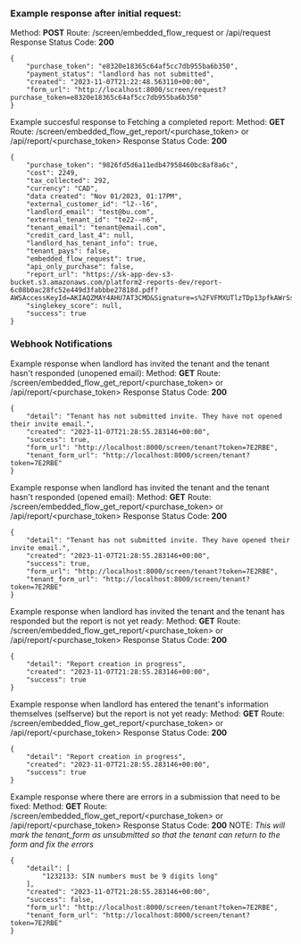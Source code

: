 ### Example response after initial request:

Method: **POST**
Route: /screen/embedded_flow_request or /api/request
Response Status Code: **200**
```  
{
    "purchase_token": "e8320e18365c64af5cc7db955ba6b350",
    "payment_status": "landlord has not submitted",
    "created": "2023-11-07T21:22:48.563110+00:00",
    "form_url": "http://localhost:8000/screen/request?purchase_token=e8320e18365c64af5cc7db955ba6b350"
}
```  


Example succesful response to Fetching a completed report:
Method: **GET**
Route: /screen/embedded_flow_get_report/<purchase_token> or /api/report/<purchase_token>
Response Status Code: **200**

```
{
    "purchase_token": "9826fd5d6a11edb47958460bc8af8a6c",
    "cost": 2249,
    "tax_collected": 292,
    "currency": "CAD",
    "data created": "Nov 01/2023, 01:17PM",
    "external_customer_id": "l2--l6",
    "landlord_email": "test@bu.com",
    "external_tenant_id": "te22--n6",
    "tenant_email": "tenant@email.com",
    "credit_card_last_4": null,
    "landlord_has_tenant_info": true,
    "tenant_pays": false,
    "embedded_flow_request": true,
    "api_only_purchase": false,
    "report_url": "https://sk-app-dev-s3-bucket.s3.amazonaws.com/platform2-reports-dev/report-6c08b0ac28fc52e449d3fabbbe27818d.pdf?AWSAccessKeyId=AKIAQZMAY4AHU7AT3CMD&Signature=s%2FVFMXUTlzTDp13pfkAWrSsENjU%3D&Expires=1699996899",
    "singlekey_score": null,
    "success": true
}
```

### Webhook Notifications


Example response when landlord has invited the tenant and the tenant hasn't responded (unopened email):
Method: **GET**
Route: /screen/embedded_flow_get_report/<purchase_token> or /api/report/<purchase_token>
Response Status Code: **200**

```
{
    "detail": "Tenant has not submitted invite. They have not opened their invite email.",
    "created": "2023-11-07T21:28:55.283146+00:00",
    "success": true,
    "form_url": "http://localhost:8000/screen/tenant?token=7E2RBE",
    "tenant_form_url": "http://localhost:8000/screen/tenant?token=7E2RBE"
}
```


Example response when landlord has invited the tenant and the tenant hasn't responded (opened email):
Method: **GET**
Route: /screen/embedded_flow_get_report/<purchase_token> or /api/report/<purchase_token>
Response Status Code: **200**

```
{
    "detail": "Tenant has not submitted invite. They have opened their invite email.",
    "created": "2023-11-07T21:28:55.283146+00:00",
    "success": true,
    "form_url": "http://localhost:8000/screen/tenant?token=7E2RBE",
    "tenant_form_url": "http://localhost:8000/screen/tenant?token=7E2RBE"
}
```


Example response when landlord has invited the tenant and the tenant has responded but the report is not yet ready:
Method: **GET**
Route: /screen/embedded_flow_get_report/<purchase_token> or /api/report/<purchase_token>
Response Status Code: **200**
```
{
    "detail": "Report creation in progress",
    "created": "2023-11-07T21:28:55.283146+00:00",
    "success": true
}
```


Example response when landlord has entered the tenant's information themselves (selfserve) but the report is not yet ready:
Method: **GET**
Route: /screen/embedded_flow_get_report/<purchase_token> or /api/report/<purchase_token>
Response Status Code: **200**
```
{
    "detail": "Report creation in progress",
    "created": "2023-11-07T21:28:55.283146+00:00",
    "success": true
}
```

Example response where there are errors in a submission that need to be fixed:
Method: **GET**
Route: /screen/embedded_flow_get_report/<purchase_token> or /api/report/<purchase_token>
Response Status Code: **200**
NOTE: *This will mark the tenant_form as unsubmitted so that the tenant can return to the form and fix the errors*
```
{
    "detail": [
        "1232133: SIN numbers must be 9 digits long"
    ],
    "created": "2023-11-07T21:28:55.283146+00:00",
    "success": false,
    "form_url": "http://localhost:8000/screen/tenant?token=7E2RBE",
    "tenant_form_url": "http://localhost:8000/screen/tenant?token=7E2RBE"
}
```

